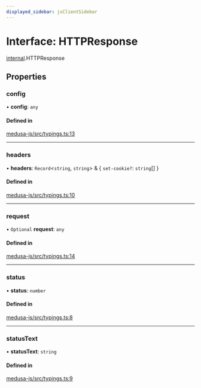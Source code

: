 ```yaml
---
displayed_sidebar: jsClientSidebar
---
```


# Interface: HTTPResponse

[internal](../modules/internal.md).HTTPResponse

## Properties

### config

• **config**: `any`

#### Defined in

[medusa-js/src/typings.ts:13](https://github.com/productinfo/medusa/blob/e4e65812/packages/medusa-js/src/typings.ts#L13)

___

### headers

• **headers**: `Record`<`string`, `string`\> & { `set-cookie?`: `string`[]  }

#### Defined in

[medusa-js/src/typings.ts:10](https://github.com/productinfo/medusa/blob/e4e65812/packages/medusa-js/src/typings.ts#L10)

___

### request

• `Optional` **request**: `any`

#### Defined in

[medusa-js/src/typings.ts:14](https://github.com/productinfo/medusa/blob/e4e65812/packages/medusa-js/src/typings.ts#L14)

___

### status

• **status**: `number`

#### Defined in

[medusa-js/src/typings.ts:8](https://github.com/productinfo/medusa/blob/e4e65812/packages/medusa-js/src/typings.ts#L8)

___

### statusText

• **statusText**: `string`

#### Defined in

[medusa-js/src/typings.ts:9](https://github.com/productinfo/medusa/blob/e4e65812/packages/medusa-js/src/typings.ts#L9)
